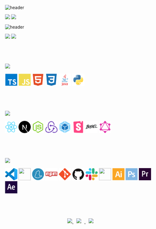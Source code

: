 <!--Header-->
![header](https://capsule-render.vercel.app/api?type=slice&color=a3cca2&height=300&section=header&text=Hani%27s%20Hub&rotate=20&fontSize=70&fontAlign=75&fontAlignY=15&fontColor=ffffff&animation=blink)

<img src="https://capsule-render.vercel.app/api?type=rect&color=ffffff&height=30&section=header&text=Hello%20there&rotate=0&fontSize=30&fontAlign=15&fontAlignY=50&fontColor=a3cca2&animation=fadeIn" />
<img src="https://capsule-render.vercel.app/api?type=rect&color=ffffff&height=30&section=header&text=I%20am%20a%20lifelong%20student&rotate=0&fontSize=30&fontAlign=24.5&fontAlignY=50&fontColor=a3cca2&animation=fadeIn" />

![header](https://capsule-render.vercel.app/api?type=slice&section=footer&color=a3cca2&height=500&rotate=0)

<p align="left">
  <img src="https://github-readme-stats.vercel.app/api/top-langs/?username=Hanui-Asi&title_color=a3cca2&text_color=909090&border_color=a3cca2&border_radius=null&card_width=420" />
  <img src="https://github-readme-stats.vercel.app/api?username=Hanui-Asi&show_icons=true&include_all_commits&title_color=a3cca2&icon_color=a3cca2&text_color=909090&border_color=a3cca2&border_radius=null&custom_title=Asi%20GitHub%20Stats&card_width=420&line_height=40" />
</p>


<br><br><br>


<!--Languages----------------------------------------------------------------------------------------------->
<img src="https://capsule-render.vercel.app/api?type=rect&color=a3cca2&height=40&section=header&text=Languages&rotate=0&fontSize=30&fontAlign=10&fontAlignY=50&fontColor=ffffff&animation=fadeIn" />

<p align="left">
  <!--TypeScipt-->
  <img src="https://github.com/devicons/devicon/blob/master/icons/typescript/typescript-plain.svg" width="40" height="40"/>
  <!--JavaScript-->
  <img src="https://github.com/devicons/devicon/blob/master/icons/javascript/javascript-plain.svg" width="40" height="40"/>
  <!--HTML5-->
  <img src="https://github.com/devicons/devicon/blob/master/icons/html5/html5-plain.svg" width="40" height="40"/>
  <!--CSS3-->
  <img src="https://github.com/devicons/devicon/blob/master/icons/css3/css3-plain.svg" width="40" height="40"/>
  <!--Java-->
  <img src="https://github.com/devicons/devicon/blob/master/icons/java/java-original-wordmark.svg" width="40" height="40"/>
  <!--Python-->
  <img src="https://github.com/devicons/devicon/blob/master/icons/python/python-original.svg" width="40" height="40"/>
</p>


<br><br><br>


<!--Frameworks / Libraries----------------------------------------------------------------------------------------------->
<img src="https://capsule-render.vercel.app/api?type=rect&color=a3cca2&height=40&section=header&text=Frameworks%2FLibraries&rotate=0&fontSize=30&fontAlign=19.1&fontAlignY=50&fontColor=ffffff&animation=fadeIn" />

<p align="left">
  <!--React-->
  <img src="https://github.com/devicons/devicon/blob/master/icons/react/react-original.svg" width="40" height="40"/>
  <!--Next.js-->
  <img src="https://github.com/devicons/devicon/blob/master/icons/nextjs/nextjs-original.svg" width="40" height="40"/>
  <!--Node.js-->
  <img src="https://github.com/devicons/devicon/blob/master/icons/nodejs/nodejs-plain.svg" width="40" height="40"/>
  <!--Redux-->
  <img src="https://github.com/devicons/devicon/blob/master/icons/redux/redux-original.svg" width="40" height="40"/>
  <!--Webpack-->
  <img src="https://github.com/devicons/devicon/blob/master/icons/webpack/webpack-original.svg" width="40" height="40"/>
  <!--Storybook-->
  <img src="https://github.com/devicons/devicon/blob/master/icons/storybook/storybook-original.svg" width="40" height="40"/>
  <!--Babel-->
  <img src="https://github.com/devicons/devicon/blob/master/icons/babel/babel-plain.svg" width="40" height="40"/>
  <!--GraphQL-->
  <img src="https://github.com/devicons/devicon/blob/master/icons/graphql/graphql-plain.svg" width="40" height="40"/>
</p>


<br><br><br>


<!--Tools----------------------------------------------------------------------------------------------->
<img src="https://capsule-render.vercel.app/api?type=rect&color=a3cca2&height=40&section=header&text=Tools&rotate=0&fontSize=30&fontAlign=5.8&fontAlignY=50&fontColor=ffffff&animation=fadeIn" />

<p align="left">
  <!--VSCode-->
  <img src="https://github.com/devicons/devicon/blob/master/icons/vscode/vscode-original.svg" width="40" height="40"/>
  <!--Eclipse-->
  <img src="https://cdn.cdnlogo.com/logos/e/57/eclipse.svg" width="40" height="40"/>
  <!--yarn-->
  <img src="https://github.com/devicons/devicon/blob/master/icons/yarn/yarn-original.svg" width="40" height="40"/>
  <!--npm-->
  <img src="https://github.com/devicons/devicon/blob/master/icons/npm/npm-original-wordmark.svg" width="40" height="40"/>
  <!--Git-->
  <img src="https://github.com/devicons/devicon/blob/master/icons/git/git-original.svg" width="40" height="40"/>
  <!--GitHub-->
  <img src="https://github.com/devicons/devicon/blob/master/icons/github/github-original.svg" width="40" height="40"/>
  <!--Slack-->
  <img src="https://github.com/devicons/devicon/blob/master/icons/slack/slack-original.svg" width="40" height="40"/>
  <!--Notion-->
  <img src="https://cdn.cdnlogo.com/logos/n/64/notion.svg" width="40" height="40" />
  <!--Illustrator-->
  <img src="https://github.com/devicons/devicon/blob/master/icons/illustrator/illustrator-plain.svg" width="40" height="40"/>
  <!--PhotoShop-->
  <img src="https://github.com/devicons/devicon/blob/master/icons/photoshop/photoshop-plain.svg" width="40" height="40"/>
  <!--PremierePro-->
  <img src="https://github.com/devicons/devicon/blob/master/icons/premierepro/premierepro-plain.svg" width="40" height="40"/>
  <!--AfterEffects-->
  <img src="https://github.com/devicons/devicon/blob/master/icons/aftereffects/aftereffects-plain.svg" width="40" height="40"/>
</p>


<br><br><br>


<!--Footer----------------------------------------------------------------------------------------------->
<p align="center">
  <a href="https://hits.seeyoufarm.com">
    <img src="https://hits.seeyoufarm.com/api/count/incr/badge.svg?url=https%3A%2F%2Fgithub.com%2FHanui-Asi&count_bg=%23a3cca2&title_bg=%23a3cca2&icon=riotgames.svg&icon_color=%23FFFFFF&title=Watch&edge_flat=false" />
  </a>
  <a href="https://instagram.com/hanui_asi">
      <img 
          src="http://img.shields.io/badge/-Instagram-black?style=flat&logo=Instagram&link=https://instagram.com/hanui_asi/"
          style="height : auto; margin-left : 10px; margin-right : 10px;"/>
  </a>
  <a href="mailto:l.lise413@gmail.com">
      <img 
          src="https://img.shields.io/badge/l.lise413@gmail.com-d14836?style=flat-square&logo=Gmail&logoColor=white&link=mailto:l.lise413@gmail.com"
          style="height : auto; margin-left : 10px; margin-right : 10px;"/>
  </a>
</p>
